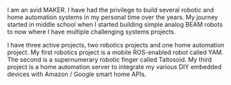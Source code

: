I am an avid MAKER. I have had the privilege to build several robotic and home automation systems in my personal time over the years. My journey started in middle school when I started building simple analog BEAM robots to now where I have multiple challenging systems projects.

I have three active projects, two robotics projects and one home automation project. My first robotics project is a mobile ROS-enabled robot called YAM. The second is a supernumerary robotic finger called Taltosoid. My third project is a home automation server to integrate my various DIY embedded devices with Amazon / Google smart home APIs.
